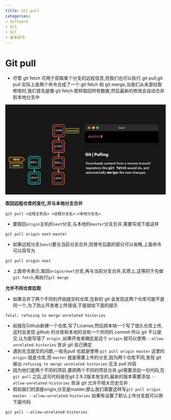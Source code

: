 ```yaml
---
title: Git pull
categories:
- Software
- VCS
- Git
- 基本命令
---
```

# Git pull

- 尽管 git fetch 可用于获取某个分支的远程信息,但我们也可以执行 git pull,git pull 实际上是两个命令合成了一个:git fetch 和 git merge,当我们从来源拉取修改时,我们首先是像 git fetch 那样取回所有数据,然后最新的修改会自动合并到本地分支中

![](https://raw.githubusercontent.com/LuShan123888/Files/main/Pictures/2020-12-10-vS253GcLbUsfOzW.gif)



**取回远程仓库的变化,并与本地分支合并**

```shell
git pull <远程主机名> <远程分支名>:<本地分支名>
```

- 要取回`origin`主机的`next`分支,与本地的`master`分支合并,需要写成下面这样 

```shell
git pull origin next:master
```

- 如果远程分支(`next`)要与当前分支合并,则冒号后面的部分可以省略,上面命令可以简写为

```shell
git pull origin next
```

- 上面命令表示,取回`origin/next`分支,再与当前分支合并,实质上,这等同于先做`git fetch`,再执行`git merge`

**允许不同仓库拉取**

- 如果合并了两个不同的开始提交的仓库,在新的 git 会发现这两个仓库可能不是同一个,为了防止开发者上传错误,于是就给下面的提示

```
fatal: refusing to merge unrelated histories
```

- 如我在Github新建一个仓库,写了License,然后把本地一个写了很久仓库上传,这时会发现 github 的仓库和本地的没有一个共同的 commit 所以 git 不让提交,认为是写错了 `origin` ,如果开发者确定是这个 `origin` 就可以使用 `--allow-unrelated-histories` 告诉 git 自己确定
- 遇到无法提交的问题,一般先pull 也就是使用 `git pull origin master` 这里的 `origin` 就是仓库,而 `master` 就是需要上传的分支,因为两个仓库不同,发现 git 输出 `refusing to merge unrelated histories` 无法 pull 内容
- 因为他们是两个不同的项目,要把两个不同的项目合并,git需要添加一句代码,在 `git pull` 之后,这句代码是在git 2.9.2版本发生的,最新的版本需要添加 `--allow-unrelated-histories` 告诉 git 允许不相关历史合并
- 假如我们的源是origin,分支是master,那么我们需要这样写`git pull origin master --allow-unrelated-histories` 如果有设置了默认上传分支就可以用下面代码

```shell
git pull --allow-unrelated-histories
```


